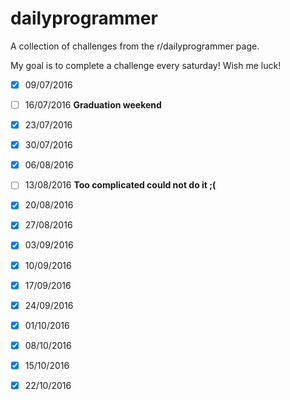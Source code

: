 # dailyprogrammer
A collection of challenges from the r/dailyprogrammer page.

My goal is to complete a challenge every saturday! Wish me luck!

- [X] 09/07/2016

- [ ] 16/07/2016 **Graduation weekend**

- [X] 23/07/2016

- [X] 30/07/2016

- [X] 06/08/2016

- [ ] 13/08/2016 **Too complicated could not do it ;(**

- [X] 20/08/2016 

- [X] 27/08/2016

- [X] 03/09/2016

- [X] 10/09/2016

- [X] 17/09/2016

- [X] 24/09/2016

- [X] 01/10/2016

- [X] 08/10/2016

- [X] 15/10/2016

- [X] 22/10/2016
